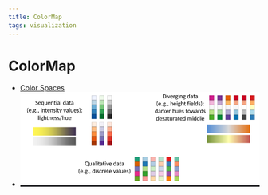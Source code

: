 ```yaml
---
title: ColorMap
tags: visualization
---
```


# ColorMap
- [Color Spaces](Color%20Spaces.md)
- ![im](assets/Pasted%20Image%2020220411132754.png)






























































































